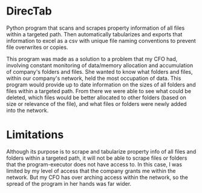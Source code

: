 # DirecTab
Python program that scans and scrapes property information of all files within a targeted path. Then automatically tabularizes and exports that information to excel as a csv with unique file naming conventions to prevent file overwrites or copies.

This program was made as a solution to a problem that my CFO had, involving constant monitoring of data/memory allocation and accumulation of company's folders and files. She wanted to know what folders and files, within our company's network, held the most occupation of data. This program would provide up to date information on the sizes of all folders and files within a targeted path. From there we were able to see what could be deleted, which files would be better allocated to other folders (based on size or relevance of the file), and what files or folders were newly added into the network.


# Limitations
Although its purpose is to scrape and tabularize property info of all files and folders within a targeted path, it will not be able to scrape files or folders that the program-executor does not have access to. In this case, I was limited by my level of access that the company grants me within the network. But my CFO has over arching access within the network, so the spread of the program in her hands was far wider. 
